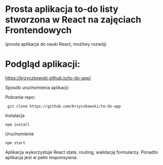 # Prosta aplikacja to-do listy stworzona w React na zajęciach Frontendowych 
(prosta aplikacja do nauki React, możliwy rozwój)

# Podgląd aplikacji:

<a href="https://krzyczkowski.github.io/to-do-app/">https://krzyczkowski.github.io/to-do-app/</a>




Sposób uruchomienia aplikacji:

Pobranie repo:
```
 git clone https://github.com/Krzyczkowski/to-do-app
```
Instalacja
```
npm install
```
Uruchomienie
```
npm start
```

Aplikacja wykorzystuje React state, routing, walidację formularzy.
Ponadto aplikacja jest w pełni responsywna.  
